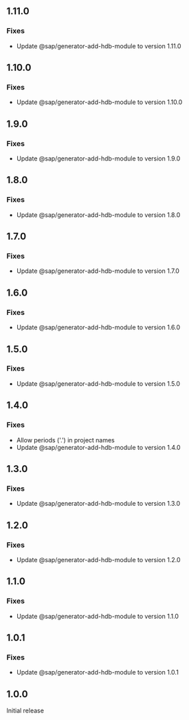 ## 1.11.0

### Fixes
- Update @sap/generator-add-hdb-module to version 1.11.0

## 1.10.0

### Fixes
- Update @sap/generator-add-hdb-module to version 1.10.0

## 1.9.0

### Fixes
- Update @sap/generator-add-hdb-module to version 1.9.0

## 1.8.0

### Fixes
- Update @sap/generator-add-hdb-module to version 1.8.0

## 1.7.0

### Fixes
- Update @sap/generator-add-hdb-module to version 1.7.0

## 1.6.0

### Fixes
- Update @sap/generator-add-hdb-module to version 1.6.0

## 1.5.0

### Fixes
- Update @sap/generator-add-hdb-module to version 1.5.0

## 1.4.0

### Fixes
- Allow periods ('.') in project names
- Update @sap/generator-add-hdb-module to version 1.4.0

## 1.3.0

### Fixes
- Update @sap/generator-add-hdb-module to version 1.3.0

## 1.2.0

### Fixes
- Update @sap/generator-add-hdb-module to version 1.2.0

## 1.1.0

### Fixes
- Update @sap/generator-add-hdb-module to version 1.1.0

## 1.0.1

### Fixes
- Update @sap/generator-add-hdb-module to version 1.0.1

## 1.0.0

Initial release